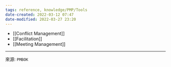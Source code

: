```yaml
---
tags: reference, knowledge/PMP/Tools 
date-created: 2022-03-12 07:47
date-modified: 2022-03-27 23:20
---
```


- [[Conflict Management]]
- [[Facilitation]]
- [[Meeting Management]]

---
來源: `PMBOK`